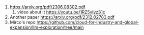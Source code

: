 1. https://arxiv.org/pdf/2306.08302.pdf
	1. video about it https://youtu.be/1RZ5yIyz31c
2. Another paper https://arxiv.org/pdf/2312.02783.pdf
3. Mirco's repo https://github.com/cloud-for-industry-and-global-expansion/llm-exploration/tree/main